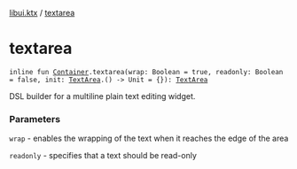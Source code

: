 [libui.ktx](index.md) / [textarea](./textarea.md)

# textarea

`inline fun `[`Container`](-container/index.md)`.textarea(wrap: Boolean = true, readonly: Boolean = false, init: `[`TextArea`](-text-area/index.md)`.() -> Unit = {}): `[`TextArea`](-text-area/index.md)

DSL builder for a multiline plain text editing widget.

### Parameters

`wrap` - enables the wrapping of the text when it reaches the edge of the area

`readonly` - specifies that a text should be read-only